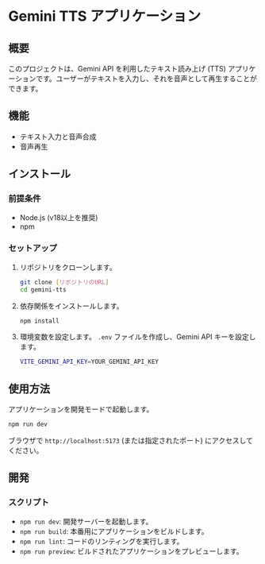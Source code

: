 # Gemini TTS アプリケーション

## 概要

このプロジェクトは、Gemini API を利用したテキスト読み上げ (TTS) アプリケーションです。ユーザーがテキストを入力し、それを音声として再生することができます。

## 機能

- テキスト入力と音声合成
- 音声再生

## インストール

### 前提条件

- Node.js (v18以上を推奨)
- npm

### セットアップ

1. リポジトリをクローンします。

   ```bash
   git clone [リポジトリのURL]
   cd gemini-tts
   ```

2. 依存関係をインストールします。

   ```bash
   npm install
   ```

3. 環境変数を設定します。
   `.env` ファイルを作成し、Gemini API キーを設定します。

   ```bash
   VITE_GEMINI_API_KEY=YOUR_GEMINI_API_KEY
   ```

## 使用方法

アプリケーションを開発モードで起動します。

```bash
npm run dev
```

ブラウザで `http://localhost:5173` (または指定されたポート) にアクセスしてください。

## 開発

### スクリプト

- `npm run dev`: 開発サーバーを起動します。
- `npm run build`: 本番用にアプリケーションをビルドします。
- `npm run lint`: コードのリンティングを実行します。
- `npm run preview`: ビルドされたアプリケーションをプレビューします。
